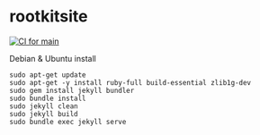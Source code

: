 # rootkitsite

[![CI for main](https://github.com/therealdreg/rootkitsite/actions/workflows/cimain.yml/badge.svg)](https://github.com/therealdreg/rootkitsite/actions/workflows/cimain.yml)

Debian & Ubuntu install

```
sudo apt-get update
sudo apt-get -y install ruby-full build-essential zlib1g-dev
sudo gem install jekyll bundler
sudo bundle install
sudo jekyll clean
sudo jekyll build
sudo bundle exec jekyll serve
```
